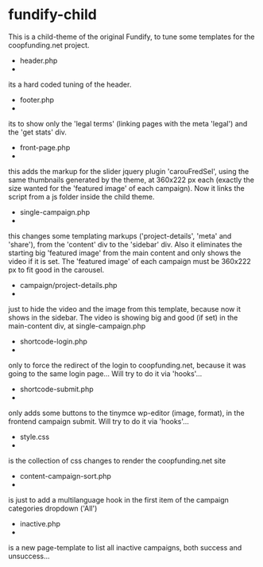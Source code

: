fundify-child
=============

This is a child-theme of the original Fundify, to tune some templates for the coopfunding.net project.

- header.php
- 
its a hard coded tuning of the header.

- footer.php
- 
its to show only the 'legal terms' (linking pages with the meta 'legal') and the 'get stats' div.

- front-page.php
- 
this adds the markup for the slider jquery plugin 'carouFredSel', using the same thumbnails generated by the theme, at 360x222 px each (exactly the size wanted for the 'featured image' of each campaign). Now it links the script from a js folder inside the child theme.

- single-campaign.php
- 
this changes some templating markups ('project-details', 'meta' and 'share'), from the 'content' div to the 'sidebar' div. Also it eliminates the starting big 'featured image' from the main content and only shows the video if it is set.
The 'featured image' of each campaign must be 360x222 px to fit good in the carousel.

- campaign/project-details.php
- 
just to hide the video and the image from this template, because now it shows in the sidebar. The video is showing big and good (if set) in the main-content div, at single-campaign.php

- shortcode-login.php
- 
only to force the redirect of the login to coopfunding.net, because it was going to the same login page... Will try to do it via 'hooks'...

- shortcode-submit.php
-
only adds some buttons to the tinymce wp-editor (image, format), in the frontend campaign submit. Will try to do it via 'hooks'...

- style.css
- 
is the collection of css changes to render the coopfunding.net site

- content-campaign-sort.php
-
is just to add a multilanguage hook in the first item of the campaign categories dropdown ('All')

- inactive.php
-
is a new page-template to list all inactive campaigns, both success and unsuccess...

